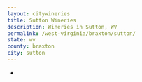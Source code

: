 ```yaml
---
layout: citywineries
title: Sutton Wineries
description: Wineries in Sutton, WV
permalink: /west-virginia/braxton/sutton/
state: wv
county: braxton
city: sutton
---
```

-
